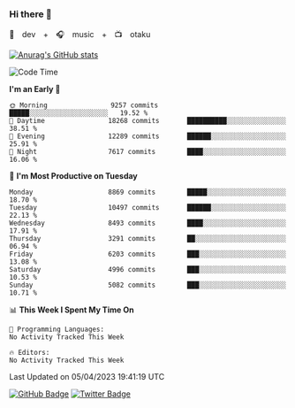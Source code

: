 ### Hi there 👋

🚀　dev　+　🎧　music　+　📺　otaku


[![Anurag's GitHub stats](https://github-readme-stats.vercel.app/api?username=koheitasaka&count_private=true&show_icons=true&theme=monokai)](https://github.com/koheitasaka/github-readme-stats)

<!--START_SECTION:waka-->
![Code Time](http://img.shields.io/badge/Code%20Time-1%2C161%20hrs%2023%20mins-blue)

**I'm an Early 🐤** 

```text
🌞 Morning                9257 commits        █████░░░░░░░░░░░░░░░░░░░░   19.52 % 
🌆 Daytime                18268 commits       ██████████░░░░░░░░░░░░░░░   38.51 % 
🌃 Evening                12289 commits       ██████░░░░░░░░░░░░░░░░░░░   25.91 % 
🌙 Night                  7617 commits        ████░░░░░░░░░░░░░░░░░░░░░   16.06 % 
```
📅 **I'm Most Productive on Tuesday** 

```text
Monday                   8869 commits        █████░░░░░░░░░░░░░░░░░░░░   18.70 % 
Tuesday                  10497 commits       ██████░░░░░░░░░░░░░░░░░░░   22.13 % 
Wednesday                8493 commits        ████░░░░░░░░░░░░░░░░░░░░░   17.91 % 
Thursday                 3291 commits        ██░░░░░░░░░░░░░░░░░░░░░░░   06.94 % 
Friday                   6203 commits        ███░░░░░░░░░░░░░░░░░░░░░░   13.08 % 
Saturday                 4996 commits        ███░░░░░░░░░░░░░░░░░░░░░░   10.53 % 
Sunday                   5082 commits        ███░░░░░░░░░░░░░░░░░░░░░░   10.71 % 
```


📊 **This Week I Spent My Time On** 

```text
💬 Programming Languages: 
No Activity Tracked This Week

🔥 Editors: 
No Activity Tracked This Week
```


 Last Updated on 05/04/2023 19:41:19 UTC
<!--END_SECTION:waka-->

[![GitHub Badge](https://img.shields.io/badge/GitHub-100000?style=for-the-badge&logo=github&logoColor=white)](https://github.com/koheitasaka)
[![Twitter Badge](https://img.shields.io/badge/Twitter-1DA1F2?style=for-the-badge&logo=twitter&logoColor=white)](https://twitter.com/sleep_asleep_)

